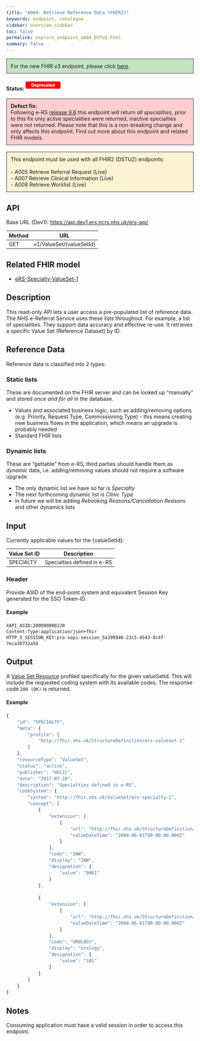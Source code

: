 ```yaml
---
title: "A004: Retrieve Reference Data (FHIR2)"
keywords: endpoint, catalogue
sidebar: overview_sidebar
toc: false
permalink: explore_endpoint_a004_DSTU2.html
summary: false
---
```


<div style="border: 2px solid #888888; padding: 10px; background: #c3e3c3;">For the new FHIR v3 endpoint, please click <a href="explore_endpoint_a004.html">here</a>.</div>

#### Status: ![Deprecated](images/icons/api_deprecated.png)  

<div style="border: 2px solid #888888; padding: 10px; background: #ffcfcf;">
<strong>Defect fix:</strong><br>
Following e-RS <a href='https://digital.nhs.uk/services/e-referral-service/live-service-information-and-alerts/releases#release-9-6-friday-21-august-2020-subject-to-final-testing-'>release 9.6</a> this endpoint will return <em>all specialities</em>, prior to this fix only active specialities were returned, inactive specialties were not returned. Please note that this is a non-breaking change and only affects this endpoint. Find out more about this endpoint and related FHIR models.
</div>
<br>
<div style="border: 2px solid #888888; padding: 10px; background: #fcf2d4;">
This endpoint must be used with all FHIR2 (DSTU2) endpoints: <br>
<br>
- A005 Retrieve Referral Request (Live)<br>
- A007 Retrieve Clinical Information (Live)<br>
- A008 Retrieve Worklist (Live)<br>
</div>

## API

Base URL (Dev1): https://api.dev1.ers.ncrs.nhs.uk/ers-api/  

| Method | URL |
| -------------| --- |
| GET | v1/ValueSet/{valueSetId}

## Related FHIR model

* [eRS-Specialty-ValueSet-1](https://data.developer.nhs.uk/specifications/eRS-draftd/Profile.Valueset/ers-specialty-valueset-1.html)

## Description
This read-only API lets a user access a pre-populated list of reference data. The NHS e-Referral Service uses these lists throughout. For example, a list of specialities. They support data accuracy and effective re-use. It retrieves a specific Value Set (Reference Dataset) by ID.

## Reference Data
Reference data is classified into 2 types:

### Static lists
These are documented on the FHIR server and can be looked up “manually” and stored _once and for all_ in the database.

* Values and associated business logic, such as adding/removing options (e.g. Priority, Request Type, Commissioning Type) - this means creating new business flows in the application, which means an upgrade is probably needed
* Standard FHIR lists

### Dynamic lists
These are “gettable” from e-RS; third parties should handle them as _dynamic_ data, i.e. adding/removing values should not require a software upgrade.

* The only dynamic list we have so far is _Specialty_
* The next forthcoming dynamic list is _Clinic Type_
* In future we will be adding _Rebooking Reasons/Cancellation Reasons_ and other dynamics lists

## Input
Currently applicable values for the {valueSetId}:

|Value Set ID|Description|
|---|---|
|SPECIALTY|Specialties defined in e-RS|

### Header
Provide ASID of the end-point system and equivalent Session Key generated for the SSO Token-ID.

#### Example
```http
XAPI_ASID:200000000220
Content-Type:application/json+fhir
HTTP_X_SESSION_KEY:pro-xapi-session_5a399946-23c5-4543-8c4f-7eca38732a58
```

## Output
A [Value Set Resource](explore_models.html) profiled specifically for the given valueSetId. This will include the requested coding system with its available codes. The response code `200 (OK)` is returned.

#### Example
```javascript
{
    "id": "SPECIALTY",
    "meta": {
        "profile": [
            "http://fhir.nhs.uk/StructureDefinition/ers-valueset-1"
        ]
    },
    "resourceType": "ValueSet",
    "status": "active",
    "publisher": "HSCIC",
    "date": "2017-07-28",
    "description": "Specialties defined in e-RS",
    "codeSystem": {
        "system": "http://fhir.nhs.uk/ValueSet/ers-specialty-1",
        "concept": [
            {
                "extension": [
                    {
                        "url": "http://fhir.nhs.uk/StructureDefinition/extension-ers-effectivefromdate-1",
                        "valueDateTime": "2004-06-01T00:00:00.000Z"
                    }
                ],
                "code": "2WW",
                "display": "2WW",
                "designation": {
                    "value": "9901"
                }
            },

            {
                "extension": [
                    {
                        "url": "http://fhir.nhs.uk/StructureDefinition/extension-ers-effectivefromdate-1",
                        "valueDateTime": "2004-06-01T00:00:00.000Z"
                    }
                ],
                "code": "UROLOGY",
                "display": "Urology",
                "designation": {
                    "value": "101"
                }
            }
        ]
    }
}
```

<!--## Code Sample
Code snippets taken from the consumer example. See [Code Samples](develop_code_samples.html) for further details.

```javascript
angular.module('ers-consumer-exampleApp')
  .service('referenceDataService', function ($q, $resource, config, session) {

    function getRefData(valueSetId) {
        var deferred = $q.defer();
        var sessionId = session.getId();

        var headersJson = {};
        headersJson[config.asidHeader] = config.asid;
        headersJson[config.sessionIdHeader] = sessionId;

        var refData = $resource(config.baseUrl + '/v1/ValueSet/' + valueSetId,
            null,
            {get: {method: 'GET', headers: headersJson}}
        );
        refData.get(function(data) {
            deferred.resolve(data);
        }, function() {
            deferred.reject();
        });

        return deferred.promise;
    }

    return {
        getRefData: getRefData
    };
  });
```-->

## Notes
Consuming application must have a valid session in order to access this endpoint.
